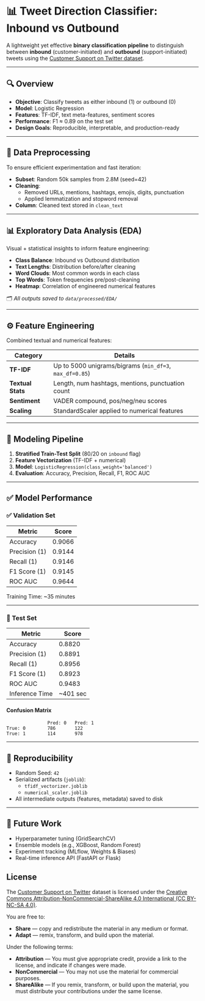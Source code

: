 # 📊 Tweet Direction Classifier: Inbound vs Outbound

A lightweight yet effective **binary classification pipeline** to distinguish between **inbound** (customer-initiated) and **outbound** (support-initiated) tweets using the [Customer Support on Twitter dataset](https://www.kaggle.com/datasets/thoughtvector/customer-support-on-twitter).

---

## 🔍 Overview

- **Objective**: Classify tweets as either inbound (1) or outbound (0)
- **Model**: Logistic Regression
- **Features**: TF-IDF, text meta-features, sentiment scores
- **Performance**: F1 ≈ 0.89 on the test set
- **Design Goals**: Reproducible, interpretable, and production-ready

---

## 🧹 Data Preprocessing

To ensure efficient experimentation and fast iteration:

- **Subset**: Random 50k samples from 2.8M (seed=42)
- **Cleaning**:
  - Removed URLs, mentions, hashtags, emojis, digits, punctuation
  - Applied lemmatization and stopword removal
- **Column**: Cleaned text stored in `clean_text`

---

## 📊 Exploratory Data Analysis (EDA)

Visual + statistical insights to inform feature engineering:

- **Class Balance**: Inbound vs Outbound distribution
- **Text Lengths**: Distribution before/after cleaning
- **Word Clouds**: Most common words in each class
- **Top Words**: Token frequencies pre/post-cleaning
- **Heatmap**: Correlation of engineered numerical features

🗂️ *All outputs saved to `data/processed/EDA/`*

---

## ⚙️ Feature Engineering

Combined textual and numerical features:

| Category | Details |
|----------|---------|
| **TF-IDF** | Up to 5000 unigrams/bigrams (`min_df=3`, `max_df=0.85`) |
| **Textual Stats** | Length, num hashtags, mentions, punctuation count |
| **Sentiment** | VADER compound, pos/neg/neu scores |
| **Scaling** | StandardScaler applied to numerical features |

---

## 🧠 Modeling Pipeline

1. **Stratified Train-Test Split** (80/20 on `inbound` flag)
2. **Feature Vectorization** (TF-IDF + numerical)
3. **Model**: `LogisticRegression(class_weight='balanced')`
4. **Evaluation**: Accuracy, Precision, Recall, F1, ROC AUC

---

## ✅ Model Performance

### ✅ Validation Set

| Metric           | Score    |
|------------------|----------|
| Accuracy         | 0.9066   |
| Precision (1)    | 0.9144   |
| Recall (1)       | 0.9146   |
| F1 Score (1)     | 0.9145   |
| ROC AUC          | 0.9644   |

Training Time: ~35 minutes

---

### 🧪 Test Set

| Metric           | Score    |
|------------------|----------|
| Accuracy         | 0.8820   |
| Precision (1)    | 0.8891   |
| Recall (1)       | 0.8956   |
| F1 Score (1)     | 0.8923   |
| ROC AUC          | 0.9483   |
| Inference Time   | ~401 sec |

#### Confusion Matrix

```
               Pred: 0   Pred: 1
True: 0        786       122
True: 1        114       978
```

---

## 🔄 Reproducibility

- Random Seed: `42`
- Serialized artifacts (`joblib`):
  - `tfidf_vectorizer.joblib`
  - `numerical_scaler.joblib`
- All intermediate outputs (features, metadata) saved to disk



---

## 🚀 Future Work

- Hyperparameter tuning (GridSearchCV)
- Ensemble models (e.g., XGBoost, Random Forest)
- Experiment tracking (MLflow, Weights & Biases)
- Real-time inference API (FastAPI or Flask)



## License

The [Customer Support on Twitter](https://www.kaggle.com/datasets/thoughtvector/customer-support-on-twitter) dataset is licensed under the [Creative Commons Attribution-NonCommercial-ShareAlike 4.0 International (CC BY-NC-SA 4.0)](https://creativecommons.org/licenses/by-nc-sa/4.0/).

You are free to:
- **Share** — copy and redistribute the material in any medium or format.
- **Adapt** — remix, transform, and build upon the material.

Under the following terms:
- **Attribution** — You must give appropriate credit, provide a link to the license, and indicate if changes were made.
- **NonCommercial** — You may not use the material for commercial purposes.
- **ShareAlike** — If you remix, transform, or build upon the material, you must distribute your contributions under the same license.

